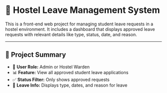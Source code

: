 # 🏨 Hostel Leave Management System

This is a front-end web project for managing student leave requests in a hostel environment. It includes a dashboard that displays approved leave requests with relevant details like type, status, date, and reason.

---

## 📌 Project Summary

- 👤 **User Role:** Admin or Hostel Warden
- 📊 **Feature:** View all approved student leave applications
- ✅ **Status Filter:** Only shows approved requests
- 📅 **Leave Info:** Displays type, dates, and reason for leave
